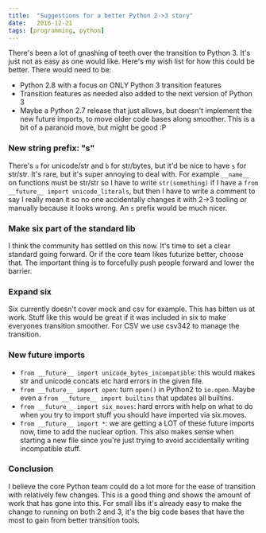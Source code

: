 ```yaml
---
title:	"Suggestions for a better Python 2->3 story"
date:	2016-12-21
tags: [programming, python]
---
```


  There's been a lot of gnashing of teeth over the transition to Python 3. It's just not as easy as one would like. Here's my wish list for how this could be better. There would need to be:

* Python 2.8 with a focus on ONLY Python 3 transition features
* Transition features as needed also added to the next version of Python 3
* Maybe a Python 2.7 release that just allows, but doesn't implement the new future imports, to move older code bases along smoother. This is a bit of a paranoid move, but might be good :P

### New string prefix: "s"

There's `u` for unicode/str and `b` for str/bytes, but it'd be nice to have `s` for str/str. It's rare, but it's super annoying to deal with. For example `__name__` on functions must be str/str so I have to write `str(something)` if I have a `from __future__ import unicode_literals`, but then I have to write a comment to say I really mean it so no one accidentally changes it with 2->3 tooling or manually because it looks wrong. An `s` prefix would be much nicer.

### Make six part of the standard lib

I think the community has settled on this now. It's time to set a clear standard going forward. Or if the core team likes futurize better, choose that. The important thing is to forcefully push people forward and lower the barrier.

### Expand six

Six currently doesn't cover mock and csv for example. This has bitten us at work. Stuff like this would be great if it was included in six to make everyones transition smoother. For CSV we use csv342 to manage the transition.

### New __future__ imports

* `from __future__ import unicode_bytes_incompatible`: this would makes str and unicode concats etc hard errors in the given file.
* `from __future__ import open`: turn `open()` in Python2 to `io.open`. Maybe even a `from __future__ import builtins` that updates all builtins.
* `from __future__ import six_moves`: hard errors with help on what to do when you try to import stuff you should have imported via six.moves.
* `from __future__ import *`: we are getting a LOT of these future imports now, time to add the nuclear option. This also makes sense when starting a new file since you're just trying to avoid accidentally writing incompatible stuff.

### Conclusion

I believe the core Python team could do a lot more for the ease of transition with relatively few changes. This is a good thing and shows the amount of work that has gone into this. For small libs it's already easy to make the change to running on both 2 and 3, it's the big code bases that have the most to gain from better transition tools.
